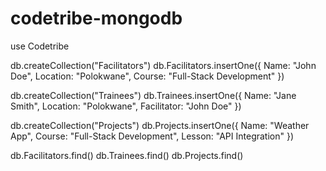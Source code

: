 # codetribe-mongodb

use Codetribe

db.createCollection("Facilitators")
db.Facilitators.insertOne({
    Name: "John Doe",
    Location: "Polokwane",
    Course: "Full-Stack Development"
})

db.createCollection("Trainees")
db.Trainees.insertOne({
    Name: "Jane Smith",
    Location: "Polokwane",
    Facilitator: "John Doe"
})

db.createCollection("Projects")
db.Projects.insertOne({
    Name: "Weather App",
    Course: "Full-Stack Development",
    Lesson: "API Integration"
})

db.Facilitators.find()
db.Trainees.find()
db.Projects.find()
